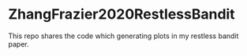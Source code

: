 # ZhangFrazier2020RestlessBandit

This repo shares the code which generating plots in my restless bandit paper.

